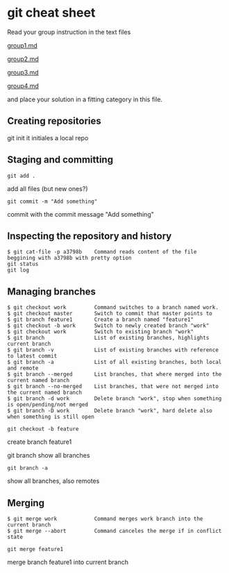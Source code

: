 # git cheat sheet

Read your group instruction in the text files 

[group1.md](group1.md)

[group2.md](group2.md)

[group3.md](group3.md)

[group4.md](group4.md)

and place your solution in a fitting category in this file.

## Creating repositories

git init
it initiales a local repo

## Staging and committing

    git add .
add all files (but new ones?)

    git commit -m "Add something"
commit with the commit message "Add something"

## Inspecting the repository and history

    $ git cat-file -p a3798b    Command reads content of the file beggining with a3798b with pretty option
    git status
    git log

## Managing branches

    $ git checkout work         Command switches to a branch named work.
    $ git checkout master       Switch to commit that master points to
    $ git branch feature1       Create a branch named "feature1"
    $ git checkout -b work      Switch to newly created branch "work"
    $ git checkout work         Switch to existing branch "work"
    $ git branch                List of existing branches, highlights current branch
    $ git branch -v             List of existing branches with reference to latest commit
    $ git branch -a             List of all existing branches, both local and remote
    $ git branch --merged       List branches, that where merged into the current named branch
    $ git branch --no-merged    List branches, that were not merged into the current named branch
    $ git branch -d work        Delete branch "work", stop when something is open/pending/not merged
    $ git branch -D work        Delete branch "work", hard delete also when something is still open

    git checkout -b feature
create branch feature1

git branch
show all branches

    git branch -a
show all branches, also remotes

## Merging

    $ git merge work	        Command merges work branch into the current branch
    $ git merge --abort         Command canceles the merge if in conflict state 

    git merge feature1
merge branch feature1 into current branch